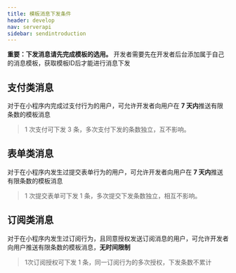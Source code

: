 ```yaml
---
title: 模板消息下发条件 
header: develop
nav: serverapi
sidebar: sendintroduction
---
```

 
 

**重要：下发消息请先完成模板的选用。**
开发者需要先在开发者后台添加属于自己的消息模板，获取模板ID后才能进行消息下发

## 支付类消息
对于在小程序内完成过支付行为的用户，可允许开发者向用户在 **7 天内**推送有限条数的模板消息


> 1 次支付可下发 3 条，多次支付下发的条数独立，互不影响。
 

## 表单类消息
对于在小程序内发生过提交表单行为的用户，可允许开发者向用户在 **7 天内**推送有限条数的模板消息

 
> 1 次提交表单可下发 1 条，多次提交下发条数独立，相互不影响。
 

## 订阅类消息
对于在小程序内发生过订阅行为，且同意授权发送订阅消息的用户，可允许开发者向用户推送有限条数的模板消息，**无时间限制**

 
> 1次订阅授权可下发 1 条，同一订阅行为的多次授权，下发条数不累计
 
